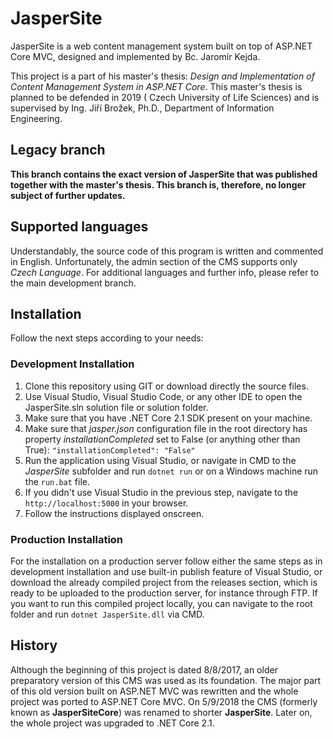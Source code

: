 # JasperSite
JasperSite is a web content management system built on top of ASP.NET Core MVC, designed and implemented by Bc. Jaromír Kejda. 

This project is a part of his master's thesis: _Design and Implementation of Content Management System in ASP.NET Core_.
This master's thesis is planned to be defended in 2019 ( Czech University of Life Sciences) and is supervised by Ing. Jiří Brožek, Ph.D., Department of Information Engineering.

## Legacy branch
__This branch contains the exact version of JasperSite that was published together with the master's thesis. This branch is, therefore, no longer subject of further updates.__ 

## Supported languages
Understandably, the source code of this program is written and commented in English. Unfortunately, the admin section of the CMS supports only _Czech Language_. For additional languages and further info, please refer to the main development branch. 

## Installation
Follow the next steps according to your needs:

### Development Installation
1. Clone this repository using GIT or download directly the source files.
2. Use Visual Studio, Visual Studio Code, or any other IDE to open the JasperSite.sln solution file or solution folder.
3. Make sure that you have .NET Core 2.1 SDK present on your machine.
4. Make sure that _jasper.json_ configuration file in the root directory has property _installationCompleted_ set to False (or anything other than True): `"installationCompleted": "False"`
5. Run the application using Visual Studio, or navigate in CMD to the _JasperSite_ subfolder and run `dotnet run` or on a Windows machine run the `run.bat` file.
6. If you didn't use Visual Studio in the previous step, navigate to the `http://localhost:5000` in your browser.
7. Follow the instructions displayed onscreen.

### Production Installation
For the installation on a production server follow either the same steps as in development installation and use built-in publish feature of Visual Studio, or download the already compiled project from the releases section, which is ready to be uploaded to the production server, for instance through FTP.
If you want to run this compiled project locally, you can navigate to the root folder and run `dotnet JasperSite.dll` via CMD. 


## History
Although the beginning of this project is dated 8/8/2017, an older preparatory version of this CMS was used as its foundation.
The major part of this old version built on ASP.NET MVC was rewritten and the whole project was ported to ASP.NET Core MVC. On 5/9/2018 the CMS (formerly known as __JasperSiteCore__) was renamed to shorter __JasperSite__. Later on, the whole project was upgraded to .NET Core 2.1.
